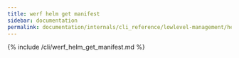 ```yaml
---
title: werf helm get manifest
sidebar: documentation
permalink: documentation/internals/cli_reference/lowlevel-management/helm/get/manifest.html
---
```


{% include /cli/werf_helm_get_manifest.md %}
